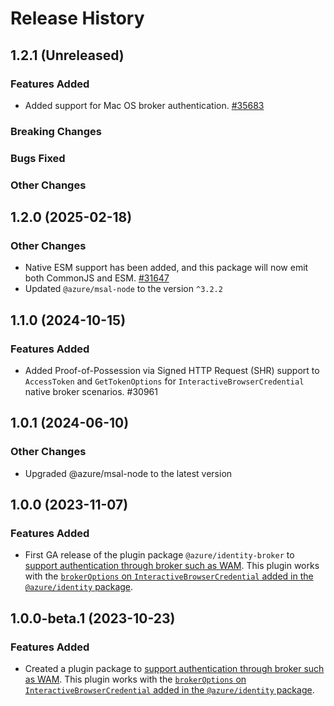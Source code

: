 # Release History

## 1.2.1 (Unreleased)

### Features Added

- Added support for Mac OS broker authentication. [#35683](https://github.com/Azure/azure-sdk-for-js/pull/35683)

### Breaking Changes

### Bugs Fixed

### Other Changes

## 1.2.0 (2025-02-18)

### Other Changes

- Native ESM support has been added, and this package will now emit both CommonJS and ESM. [#31647](https://github.com/Azure/azure-sdk-for-js/pull/31647)
- Updated `@azure/msal-node` to the version `^3.2.2`

## 1.1.0 (2024-10-15)

### Features Added

- Added Proof-of-Possession via Signed HTTP Request (SHR) support to `AccessToken` and `GetTokenOptions` for `InteractiveBrowserCredential` native broker scenarios. #30961

## 1.0.1 (2024-06-10)

### Other Changes

- Upgraded @azure/msal-node to the latest version

## 1.0.0 (2023-11-07)

### Features Added

- First GA release of the plugin package `@azure/identity-broker` to [support authentication through broker such as WAM](https://learn.microsoft.com/entra/identity-platform/scenario-desktop-acquire-token-wam). This plugin works with the [`brokerOptions` on `InteractiveBrowserCredential` added in the `@azure/identity` package](https://github.com/Azure/azure-sdk-for-js/pull/26091/).

## 1.0.0-beta.1 (2023-10-23)

### Features Added

- Created a plugin package to [support authentication through broker such as WAM](https://learn.microsoft.com/entra/identity-platform/scenario-desktop-acquire-token-wam). This plugin works with the [`brokerOptions` on `InteractiveBrowserCredential` added in the `@azure/identity` package](https://github.com/Azure/azure-sdk-for-js/pull/26091).
